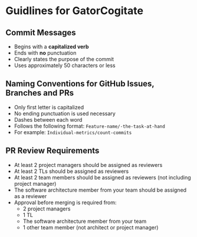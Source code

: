 # Guidlines for GatorCogitate

## Commit Messages

- Begins with a **capitalized verb**
- Ends with **no** punctuation
- Clearly states the purpose of the commit
- Uses approximately 50 characters or less

## Naming Conventions for GitHub Issues, Branches and PRs

- Only first letter is capitalized
- No ending punctuation is used necessary
- Dashes between each word
- Follows the following format: `Feature-name/-the-task-at-hand`
- For example: `Individual-metrics/count-commits`

## PR Review Requirements

- At least 2 project managers should be assigned as reviewers
- At least 2 TLs should be assigned as reviewers
- At least 2 team members should be assigned as reviewers (not including project
  manager)
- The software architecture member from your team should be assigned as a reviewer
- Approval before merging is required from:
  - 2 project managers
  - 1 TL
  - The software architecture member from your team
  - 1 other team member (not architect or project manager)
